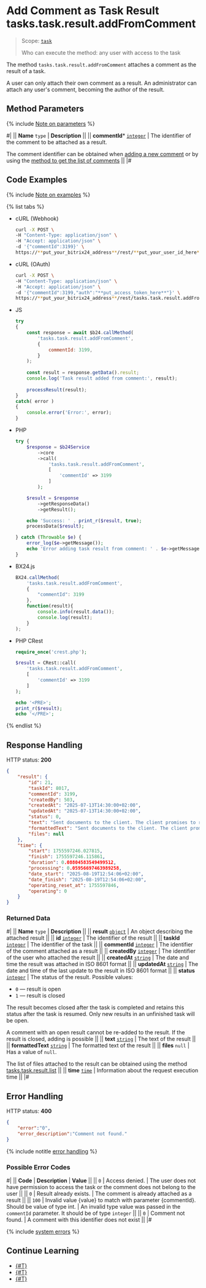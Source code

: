 # Add Comment as Task Result tasks.task.result.addFromComment

> Scope: [`task`](../../scopes/permissions.md)
>
> Who can execute the method: any user with access to the task

The method `tasks.task.result.addFromComment` attaches a comment as the result of a task.

A user can only attach their own comment as a result. An administrator can attach any user's comment, becoming the author of the result.

## Method Parameters

{% include [Note on parameters](../../../_includes/required.md) %}

#|
|| **Name**
`type` | **Description** ||
|| **commentId***
[`integer`](../../data-types.md) | The identifier of the comment to be attached as a result.

The comment identifier can be obtained when [adding a new comment](../comment-item/task-comment-item-add.md) or by using the [method to get the list of comments](../comment-item/task-comment-item-get-list.md) ||
|#

## Code Examples

{% include [Note on examples](../../../_includes/examples.md) %}

{% list tabs %}

- cURL (Webhook)

    ```bash
    curl -X POST \
    -H "Content-Type: application/json" \
    -H "Accept: application/json" \
    -d '{"commentId":3199}' \
    https://**put_your_bitrix24_address**/rest/**put_your_user_id_here**/**put_your_webhook_here**/tasks.task.result.addFromComment
    ```

- cURL (OAuth)

    ```bash
    curl -X POST \
    -H "Content-Type: application/json" \
    -H "Accept: application/json" \
    -d '{"commentId":3199,"auth":"**put_access_token_here**"}' \
    https://**put_your_bitrix24_address**/rest/tasks.task.result.addFromComment
    ```

- JS

    ```javascript
    try
    {
        const response = await $b24.callMethod(
            'tasks.task.result.addFromComment',
            {
                commentId: 3199,
            }
        );
        
        const result = response.getData().result;
        console.log('Task result added from comment:', result);
        
        processResult(result);
    }
    catch( error )
    {
        console.error('Error:', error);
    }
    ```

- PHP

    ```php
    try {
        $response = $b24Service
            ->core
            ->call(
                'tasks.task.result.addFromComment',
                [
                    'commentId' => 3199
                ]
            );

        $result = $response
            ->getResponseData()
            ->getResult();

        echo 'Success: ' . print_r($result, true);
        processData($result);

    } catch (Throwable $e) {
        error_log($e->getMessage());
        echo 'Error adding task result from comment: ' . $e->getMessage();
    }
    ```

- BX24.js

    ```js
    BX24.callMethod(
        'tasks.task.result.addFromComment',
        {
            "commentId": 3199
        },
        function(result){
            console.info(result.data());
            console.log(result);
        }
    );
    ```

- PHP CRest

    ```php
    require_once('crest.php');

    $result = CRest::call(
        'tasks.task.result.addFromComment',
        [
            'commentId' => 3199
        ]
    );

    echo '<PRE>';
    print_r($result);
    echo '</PRE>';
    ```

{% endlist %}

## Response Handling

HTTP status: **200**

```json
{
    "result": {
        "id": 21,
        "taskId": 8017,
        "commentId": 3199,
        "createdBy": 503,
        "createdAt": "2025-07-13T14:30:00+02:00",
        "updatedAt": "2025-07-13T14:30:00+02:00",
        "status": 0,
        "text": "Sent documents to the client. The client promises to respond on [B]Monday[\/B].",
        "formattedText": "Sent documents to the client. The client promises to respond on \u003Cb\u003EMonday\u003C\/b\u003E.",
        "files": null
    },
    "time": {
        "start": 1755597246.027815,
        "finish": 1755597246.115861,
        "duration": 0.08804583549499512,
        "processing": 0.05956697463989258,
        "date_start": "2025-08-19T12:54:06+02:00",
        "date_finish": "2025-08-19T12:54:06+02:00",
        "operating_reset_at": 1755597846,
        "operating": 0
    }
}
```

### Returned Data

#|
|| **Name**
`type` | **Description** ||
|| **result**
[`object`](../../data-types.md) | An object describing the attached result ||
|| **id**
[`integer`](../../data-types.md) | The identifier of the result ||
|| **taskId**
[`integer`](../../data-types.md) | The identifier of the task ||
|| **commentId**
[`integer`](../../data-types.md) | The identifier of the comment attached as a result ||
|| **createdBy**
[`integer`](../../data-types.md) | The identifier of the user who attached the result ||
|| **createdAt**
[`string`](../../data-types.md) | The date and time the result was attached in ISO 8601 format ||
|| **updatedAt**
[`string`](../../data-types.md) | The date and time of the last update to the result in ISO 8601 format ||
|| **status**
[`integer`](../../data-types.md) | The status of the result. Possible values:
- `0` — result is open
- `1` — result is closed

The result becomes closed after the task is completed and retains this status after the task is resumed. Only new results in an unfinished task will be open.

A comment with an open result cannot be re-added to the result. If the result is closed, adding is possible
 ||
|| **text**
[`string`](../../data-types.md) | The text of the result ||
|| **formattedText**
[`string`](../../data-types.md) | The formatted text of the result ||
|| **files**
`null` | Has a value of `null`. 

The list of files attached to the result can be obtained using the method [tasks.task.result.list](./tasks-task-result-list.md) ||
|| **time**
[`time`](../../data-types.md#time) | Information about the request execution time ||
|#

## Error Handling

HTTP status: **400**

```json
{
    "error":"0",
    "error_description":"Comment not found."
}
```

{% include notitle [error handling](../../../_includes/error-info.md) %}

### Possible Error Codes

#|
|| **Code** | **Description** | **Value** ||
|| `0` | Access denied. | The user does not have permission to access the task or the comment does not belong to the user ||
|| `0` | Result already exists. | The comment is already attached as a result ||
|| `100` | Invalid value {value} to match with parameter {commentId}. Should be value of type int. | An invalid type value was passed in the `commentId` parameter. It should be of type `integer` ||
|| `0` | Comment not found. | A comment with this identifier does not exist ||
|#

{% include [system errors](../../../_includes/system-errors.md) %}

## Continue Learning

- [{#T}](./index.md)
- [{#T}](./tasks-task-result-list.md)
- [{#T}](./tasks-task-result-delete-from-comment.md)